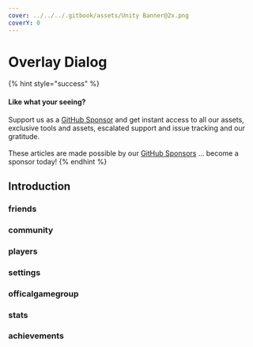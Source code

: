 ```yaml
---
cover: ../../../.gitbook/assets/Unity Banner@2x.png
coverY: 0
---
```


# Overlay Dialog

{% hint style="success" %}
#### Like what your seeing?

Support us as a [GitHub Sponsor](../../../become-a-sponsor/) and get instant access to all our assets, exclusive tools and assets, escalated support and issue tracking and our gratitude.\
\
These articles are made possible by our [GitHub Sponsors](../../../become-a-sponsor/) ... become a sponsor today!
{% endhint %}

## Introduction

### friends

### community

### players

### settings

### officalgamegroup

### stats

### achievements
